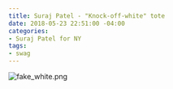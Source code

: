```yaml
---
title: Suraj Patel - "Knock-off-white" tote
date: 2018-05-23 22:51:00 -04:00
categories:
- Suraj Patel for NY
tags:
- swag
---
```


![fake_white.png](/uploads/fake_white.png)